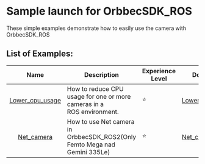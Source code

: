 # Sample launch for OrbbecSDK_ROS

These simple examples demonstrate how to easily use the camera with OrbbecSDK_ROS

## List of Examples:

|                       Name                       | Description                                                                                                                                                          | Experience Level | Document |
| :-----------------------------------------------: | -------------------------------------------------------------------------------------------------------------------------------------------------------------------- | ---------------- | ------------------------------------------------- |
| [Lower_cpu_usage](./lower_cpu_usage) | How to reduce CPU usage for one or more cameras in a ROS environment. | ⭐️                | [Lower_cpu_usage](https://orbbec.github.io/OrbbecSDK_ROS1/source/5_advanced_guide/lower_cpu_usage.html) |
|      [Net_camera](./net_camera)      | How to use Net camera in OrbbecSDK_ROS2(Only Femto Mega nad Gemini 335Le) | ⭐️                | [Net_camera](https://orbbec.github.io/OrbbecSDK_ROS1/source/5_advanced_guide/net_camera.html) |
